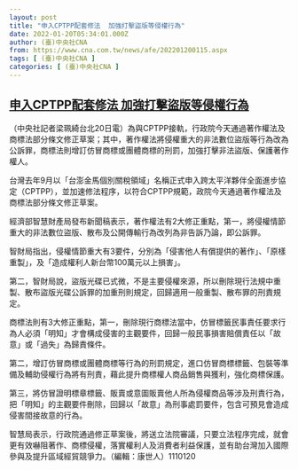 ```yaml
---
layout: post
title: "申入CPTPP配套修法  加強打擊盜版等侵權行為"
date: 2022-01-20T05:34:01.000Z
author: (臺)中央社CNA
from: https://www.cna.com.tw/news/afe/202201200115.aspx
tags: [ (臺)中央社CNA ]
categories: [ (臺)中央社CNA ]
---
```

<!--1642656841000-->
[申入CPTPP配套修法  加強打擊盜版等侵權行為](https://www.cna.com.tw/news/afe/202201200115.aspx)
------

<div>
<div></div><div><p>（中央社記者梁珮綺台北20日電）為與CPTPP接軌，行政院今天通過著作權法及商標法部分條文修正草案；其中，著作權法將侵權重大的非法數位盜版等行為改為公訴罪，商標法則增訂仿冒商標或團體商標的刑罰，加強打擊非法盜版、保護著作權人。</p><p>台灣去年9月以「台澎金馬個別關稅領域」名稱正式申入跨太平洋夥伴全面進步協定（CPTPP），並加速修法程序，以符合CPTPP規範，政院今天通過著作權法及商標法部分條文修正草案。</p><p>經濟部智慧財產局發布新聞稿表示，著作權法有2大修正重點，第一，將侵權情節重大的非法數位盜版、散布及公開傳輸行為改列為非告訴乃論，即公訴罪。</p><p>智財局指出，侵權情節重大有3要件，分別為「侵害他人有償提供的著作」、「原樣重製」，及「造成權利人新台幣100萬元以上損害」。</p><p>第二，智財局說，盜版光碟已式微，不是主要侵權來源，所以刪除現行法規中重製、散布盜版光碟公訴罪的加重刑則規定，回歸適用一般重製、散布罪的刑責規定。</p><p>商標法則有3大修正重點，第一，刪除現行商標法當中，仿冒標籤民事責任要求行為人必須「明知」才會構成侵害的主觀要件，回歸一般民事損害賠償責任以「故意」或「過失」為歸責條件。</p><p>第二，增訂仿冒商標或團體商標等行為的刑罰規定，進口仿冒商標標籤、包裝等準備及輔助侵權行為將有刑責，藉此提升商標權人商品銷售與獲利，強化商標保護。</p><p>第三，將仿冒證明標章標籤、販賣或意圖販賣他人所為侵權商品等涉及刑責行為，把「明知」的主觀要件刪除，回歸以「故意」為刑事處罰要件，包含可預見會造成侵害間接故意的行為。</p><p>智慧局表示，行政院通過修正草案後，將送立法院審議，只要立法程序完成，就會更有效嚇阻著作、商標侵權，落實權利人及消費者利益保護，並有助台灣加入國際參與及提升區域經貿競爭力。（編輯：康世人）1110120</p></div>
</div>
